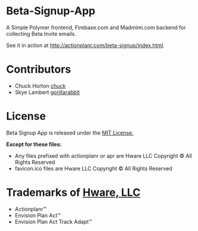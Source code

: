 Beta-Signup-App
===============

A Simple Polymer frontend, Firebase.com and Madmimi.com backend for collecting Beta Invite emails.

See it in action at http://actionplanr.com/beta-signup/index.html.

Contributors
===============
* Chuck Horton [chuck](https://github.com/chuckh)
* Skye Lambert [gorillarabbit](https://github.com/gorillarabbit)

License
===============

Beta Signup App is released under the [MIT License.](http://www.opensource.org/licenses/MIT)

**Except for these files:**

* Any files prefixed with actionplanr or apr are Hware LLC Copyright © All Rights Reserved
* favicon.ico files are Hware LLC Copyright © All Rights Reserved

Trademarks of [Hware, LLC](http://www.hware.com)
===============
* Actionplanr™
* Envision Plan Act™
* Envision Plan Act Track Adapt™
